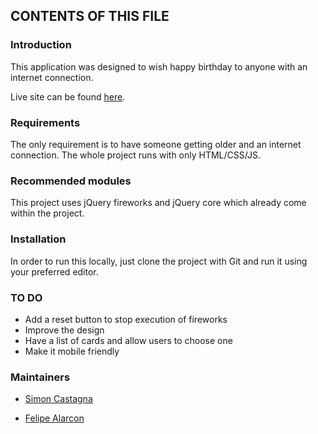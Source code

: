 CONTENTS OF THIS FILE
---------------------

### Introduction
This application was designed to wish happy birthday to anyone with an internet connection.

Live site can be found [here](https://fandressouza.github.io/Birthday_wishes/).

### Requirements
The only requirement is to have someone getting older and an internet connection.
The whole project runs with only HTML/CSS/JS.
### Recommended modules
This project uses jQuery fireworks and jQuery core which already come within the project.
### Installation
In order to run this locally, just clone the project with Git and run it using your preferred editor.
### TO DO
- Add a reset button to stop execution of fireworks
- Improve the design
- Have a list of cards and allow users to choose one
- Make it mobile friendly
### Maintainers
- [Simon Castagna](https://github.com/jumboduck)

- [Felipe Alarcon](https://github.com/fandressouza)